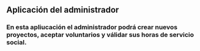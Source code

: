 ## Aplicación del administrador
### En esta apliucación el administrador podrá crear nuevos proyectos, aceptar voluntarios y válidar sus horas de servicio social. 

